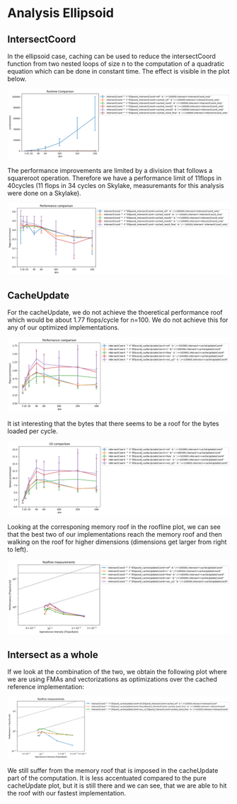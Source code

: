 # Analysis Ellipsoid

## IntersectCoord

In the ellipsoid case, caching can be used to reduce the intersectCoord function from two nested loops of size n to the computation of a quadratic equation which can be done in constant time. The effect is visible in the plot below.

![intersectCoord_only_cached](./analysis_ellipsoid\ellipsoid_intersectCoord_only_runtime_mean_cached.png)

The performance improvements are limited by a division that follows a squareroot operation. Therefore we have a performance limit of 11flops in 40cycles (11 flops in 34 cycles on Skylake, measuremants for this analysis were done on a Skylake).

![intersectCoord_only_cached](./analysis_ellipsoid/ellipsoid_intersectCoord_only_performance_mean.png)

## CacheUpdate

For the cacheUpdate, we do not achieve the thoeretical performance roof which would be about 1.77 flops/cycle for n=100. We do not achieve this for any of our optimized implementations.

![cacheUpdate_perf](./analysis_ellipsoid\ellipsoid_cacheUpdateCoord_performance_mean.png)

It ist interesting that the bytes that there seems to be a roof for the bytes loaded per cycle.

![cacheUpdate_io](./analysis_ellipsoid\ellipsoid_cacheUpdateCoord_io_mean.png)

Looking at the corresponing memory roof in the roofline plot, we can see that the best two of our implementations reach the memory roof and then walking on the roof for higher dimensions (dimensions get larger from right to left).

![cacheUpdate_roof](./analysis_ellipsoid\ellipsoid_cacheUpdateCoord_roofline.png)

## Intersect as a whole

If we look at the combination of the two, we obtain the following plot where we are using FMAs and vectorizations as optimizations over the cached reference implementation:

![intersectCoord_roof](./analysis_ellipsoid\ellipsoid_intersect_roofline.png)

We still suffer from the memory roof that is imposed in the cacheUpdate part of the computation. It is less accentuated compared to the pure cacheUpdate plot, but it is still there and we can see, that we are able to hit the roof with our fastest implementation.